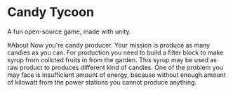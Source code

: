# Candy Tycoon
A fun open-source game, made with unity.

#About
Now you're candy producer. Your mission is produce as many candies as you can. For production you need to build a filter block to make syrup from collcted fruits in from the garden. This syrup may be used as raw product to produces different kind of candies. One of the problem you may face is insufficient amount of energy, because without enough amount of kilowatt from the power stations you cannot produce anything.
